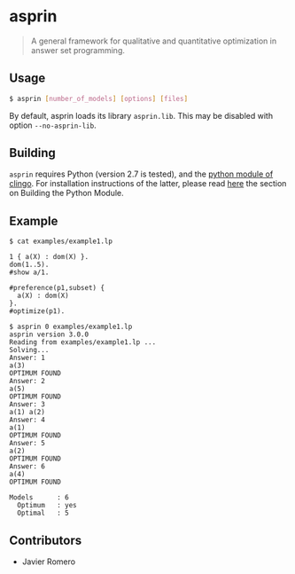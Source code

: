 # asprin
> A general framework for qualitative and quantitative optimization in answer set programming.

## Usage
```bash
$ asprin [number_of_models] [options] [files]
```
By default, asprin loads its library `asprin.lib`. This may be disabled with option `--no-asprin-lib`.

## Building
`asprin` requires Python (version 2.7 is tested), and the [python module of clingo](https://github.com/potassco/clingo). For installation instructions of the latter, please read [here](https://github.com/potassco/clingo/blob/master/INSTALL) the section on Building the Python Module.


## Example
```
$ cat examples/example1.lp 

1 { a(X) : dom(X) }.
dom(1..5).
#show a/1.

#preference(p1,subset) { 
  a(X) : dom(X)
}.
#optimize(p1).

$ asprin 0 examples/example1.lp
asprin version 3.0.0
Reading from examples/example1.lp ...
Solving...
Answer: 1
a(3)
OPTIMUM FOUND
Answer: 2
a(5)
OPTIMUM FOUND
Answer: 3
a(1) a(2)
Answer: 4
a(1)
OPTIMUM FOUND
Answer: 5
a(2)
OPTIMUM FOUND
Answer: 6
a(4)
OPTIMUM FOUND

Models		: 6
  Optimum	: yes
  Optimal	: 5

```

## Contributors

* Javier Romero
